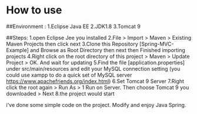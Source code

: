 # How to use
 ##Environment : 
 1.Eclipse Java EE
 2.JDK1.8
 3.Tomcat 9
 
 ##Steps:
 1.open Eclipse Jee you installed
 2.File > Import > Maven > Existing Maven Projects then click next
 3.Clone this Repository [Spring-MVC-Example] and Browse as Root Directory then next then Finished importing projects
 4.Right click on the root directory of this project > Maven > Update Project > OK. And wait for updating
 5.Find the file [application.properties] under src/main/resources and edit your MySQL connection setting
 (you could use xampp to do a quick set of MySQL server https://www.apachefriends.org/index.html)
 6.Set Tomcat 9 Server
 7.Right click the root again > Run As > 1 Run on Server. Then choose Tomcat 9 you downloaded > Next
 8.the project would start 
 
 i've done some simple code on the project.
 Modify and enjoy Java Spring.
